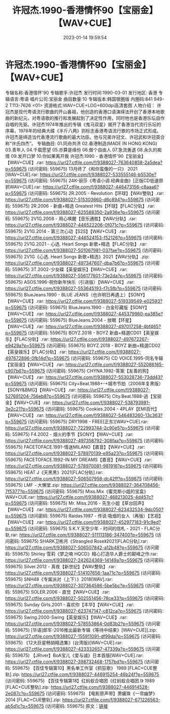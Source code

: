 ﻿---
title: 许冠杰.1990-香港情怀90【宝丽金】【WAV+CUE】
date: 2023-01-14 19:59:54
categories: WAV车载音乐、镜像
tags: 华语中文
---
# 许冠杰.1990-香港情怀90【宝丽金】【WAV+CUE】

专辑名称:香港情怀'90
专辑歌手:许冠杰
发行时间:1990-03-01
发行地区: 香港
专辑语言:粤语
唱片公司:宝丽金
曲目数量:10
专辑版本:韩国银圈版
内圈码:841 949-2 T113-7626 <01>
资源格式:WAV+CUE+LOG+600dpi高清套图
人物介绍：
许冠杰是现代粤语流行歌曲的开山鼻祖，他创造的香港口语演绎法开创了香港本地歌曲的新纪元，对粤语歌的推行和发展起到了决定性作用，同时他也是香港乐坛自作自唱的先驱。许冠杰1974年推出的专辑《鬼马双星》揭开了香港当代流行乐坛的序幕，1976年的经典大碟《半斤八两》则标志香港粤语流行歌的市场正式形成。许冠杰是缔造当代香港流行歌曲的最大功臣。他与兄弟许冠文、许冠武和许冠英合称“许氏四杰”。
专辑曲目:
01.同舟共济
02.香港制造(MADE IN HONG KONG)
03.青年人
04.千载愿望
05.亦算是缘份
06.做个自由人
07.急流勇退
08.永久的痴情
09.发开口梦
10.你如果离开我
许冠杰.1990 - 香港情怀'90【宝丽金】【WAV+CUE】.rar: https://url27.ctfile.com/f/9388027-763640858-2a5dea?p=559675
(访问密码: 559675)
13月终了《和你蛮像的一只》 2021 [WAV+CUE].rar: https://url27.ctfile.com/f/9388027-533555146-b5530e?p=559675
(访问密码: 559675)
24K-丽莎《粤语小调.经典金曲》[正版CD低速原抓WAV+CUE].rar: https://url27.ctfile.com/f/9388027-446473156-c8aaa6?p=559675
(访问密码: 559675)
2R.2005 - Revolution【环球】【WAV整轨】.rar: https://url27.ctfile.com/f/9388027-515303660-d6c894?p=559675
(访问密码: 559675)
2R.2006 - 新曲+精选 Greatest Hits【环球】【FLAC分轨】.rar: https://url27.ctfile.com/f/9388027-625588350-2a936e?p=559675
(访问密码: 559675)
2V1G.2008 - 用心唤醒【音乐通胜】【WAV分轨】.rar: https://url27.ctfile.com/f/9388027-446522206-0f071c?p=559675
(访问密码: 559675)
2V1G.2014 - 第三次心动【S2S】【WAV+CUE】.rar: https://url27.ctfile.com/f/9388027-446524153-f52126?p=559675
(访问密码: 559675)
2V1G.2021 - 心选. Heart Songs 新歌+精选【FLAC分轨】.rar: https://url27.ctfile.com/f/9388027-501067981-037fae?p=559675
(访问密码: 559675)
2V1G《心选. Heart Songs 新歌+精选》2021【WAV分轨】.zip: https://url27.ctfile.com/f/9388027-497347607-dba7b6?p=559675
(访问密码: 559675)
3T.2002-少女碟【英皇娱乐】【WAV+CUE】.rar: https://url27.ctfile.com/f/9388027-556177601-73e2da?p=559675
(访问密码: 559675)
ASOS.1996-祝你新年快乐（引进版）【WAV+CUE】.rar: https://url27.ctfile.com/f/9388027-553645193-f7c5fb?p=559675
(访问密码: 559675)
BlueJeans.1990 - BLUE JEANS（也许明日再遇上）【SONY】【WAV+CUE】.rar:
https://url27.ctfile.com/f/9388027-519339549-e02593?p=559675
(访问密码: 559675)
BlueJeans.1990 - 白金珍藏版【SONY】【WAV+CUE】.rar: https://url27.ctfile.com/f/9388027-445379960-ea385e?p=559675
(访问密码: 559675)
BlueJeans.2004 - 放眼【环星】【WAV+CUE】.rar: https://url27.ctfile.com/f/9388027-497017258-4bf465?p=559675
(访问密码: 559675)
BOYZ.2018 - BOYZ 新曲+精選CD01【英皇娱乐】【FLAC分轨】.rar: https://url27.ctfile.com/f/9388027-497672267-e9429a?p=559675
(访问密码: 559675)
BOYZ.2018 - BOYZ 新曲+精選CD02【英皇娱乐】【FLAC分轨】.rar: https://url27.ctfile.com/f/9388027-497672896-0fb14d?p=559675
(访问密码: 559675)
CD VOICE.1995-同名专辑【宝丽金】【WAV+CUE】.rar: https://url27.ctfile.com/f/9388027-552086165-c907b6?p=559675
(访问密码: 559675)
CHYNA.1992-答案【友善的狗】【WAV+CUE】.rar: https://url27.ctfile.com/f/9388027-553028736-73dd43?p=559675
(访问密码: 559675)
City+Beat.1988+-+城市节拍（2006年复黑版）【SONY&BMG】【WAV+CUE】.rar:
https://url27.ctfile.com/f/9388027-527691204-756eb8?p=559675
(访问密码: 559675)
City.Beat.1988-逃【宝丽金】【WAV+CUE】.rar: https://url27.ctfile.com/f/9388027-538793981-3e2c21?p=559675
(访问密码: 559675)
Cookies.2004 - 4PLAY【EMI百代】【WAV+CUE】.rar: https://url27.ctfile.com/f/9388027-546483260-13c363?p=559675
(访问密码: 559675)
DRY1998 - FREE[正东][WAV+CUE].rar: https://url27.ctfile.com/f/9388027-722993744-2c90e5?p=559675
(访问密码: 559675)
F4.2002 - 烟火的季节【SONY】【WAV+CUE】.rar: https://url27.ctfile.com/f/9388027-497358792-308faa?p=559675
(访问密码: 559675)
FACETOFACE.1991-情迷MILANO【嘉音】【WAV+CUE】.rar: https://url27.ctfile.com/f/9388027-578970139-e95a23?p=559675
(访问密码: 559675)
FACETOFACE.1992-IN MY DREAMS【嘉音】【WAV+CUE】.rar: https://url27.ctfile.com/f/9388027-578970081-981916?p=559675
(访问密码: 559675)
HEAT J《天黑黑》2021[FLAC分轨].rar: https://url27.ctfile.com/f/9388027-506507958-dc42ff?p=559675
(访问密码: 559675)
LMF - 大懒堂.zip: https://url27.ctfile.com/f/9388027-364708456-7f5377?p=559675
(访问密码: 559675)
Miss.Mix《蜜克斯小姐的宝盒》WAV+CUE.rar: https://url27.ctfile.com/f/9388027-468213025-4d457c?p=559675
(访问密码: 559675)
Mr. Miss.2016 - 先生小姐【草台回声】【WAV+CUE】.rar: https://url27.ctfile.com/f/9388027-623432534-9dc050?p=559675
(访问密码: 559675)
Raidas.1987 - 传说·吸烟的女人（再版）【艺视】【WAV+CUE】.rar: https://url27.ctfile.com/f/9388027-452977183-91c9ed?p=559675
(访问密码: 559675)
S.K.Y.天空少年 - 时间的信札 - 2021 - FLAC分轨.rar: https://url27.ctfile.com/f/9388027-511113186-347400?p=559675
(访问密码: 559675)
SHARK卫彬月《Strangled Rose》2021[FLAC分轨].rar: https://url27.ctfile.com/f/9388027-506507842-a12b48?p=559675
(访问密码: 559675)
Shirley 雪莉《梦之喃 HQCD》精心打造华人爵士的颠峰之作.rar: https://url27.ctfile.com/f/9388027-242624369-14149a?p=559675
(访问密码: 559675)
Silver.2012 - 真夜【新世纪】【WAV整轨】.rar: https://url27.ctfile.com/f/9388027-514107656-1aa71c?p=559675
(访问密码: 559675)
SNH48《专属派对（上下）》2018[WAV].rar: https://url27.ctfile.com/f/9388027-307364586-5be5bc?p=559675
(访问密码: 559675)
SOLER.2006 - 直觉【WAV+CUE】.rar: https://url27.ctfile.com/f/9388027-502551456-78ce33?p=559675
(访问密码: 559675)
Sunday Girls.2001 - 喜欢你【丰华】【WAV+CUE】.rar: https://url27.ctfile.com/f/9388027-623747147-c812ca?p=559675
(访问密码: 559675)
Swing.2000-Swing【英皇娱乐】【WAV+CUE】.rar: https://url27.ctfile.com/f/9388027-578553864-0d83b2?p=559675
(访问密码: 559675)
[华语]郎军-2016推出最新专辑《等待中结束》[WAV+CUE]].zip: https://url27.ctfile.com/f/9388027-155911091-df99da?p=559675
(访问密码: 559675)
《12大巨星畅销精选集》(台湾版)[WAV+CUE].rar: https://url27.ctfile.com/f/9388027-423332657-47339a?p=559675
(访问密码: 559675)
【JRiver】BoA宝儿《爱与诚》日本首版[WAV+CUE].rar: https://url27.ctfile.com/f/9388027-398732468-1757bd?p=559675
(访问密码: 559675)
【百佳专辑第10】黑名单工作室《抓狂歌》 1989 [FLAC+CUE整轨].zip: https://url27.ctfile.com/f/9388027-446915254-46b24f?p=559675
(访问密码: 559675)
【百佳专辑第18】红蚂蚁合唱团《红蚂蚁合唱团.I》 1989 [FLAC+CUE整轨].zip: https://url27.ctfile.com/f/9388027-446914528-2e087c?p=559675
(访问密码: 559675)
【电影原声带】萧孋珠《一帘幽梦》 2014 [FLAC+CUE整轨].zip: https://url27.ctfile.com/f/9388027-671226563-ab5d1c?p=559675
(访问密码: 559675)
原文：[链接](https://blog.sina.com.cn/s/blog_1647c7e76010310ov.html)